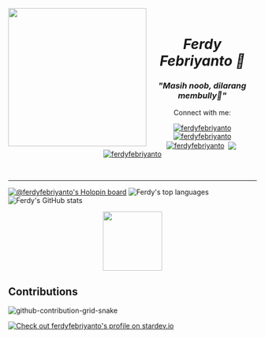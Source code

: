 <img align="left" src="https://user-images.githubusercontent.com/64578787/128308039-6e03edc5-f519-493b-8cd3-0acae98f94e8.png" width="280"/>
<br>
  <h1 align="center"><i>Ferdy Febriyanto 🚀</i></h1>
  <h3 align="center"><i>"Masih noob, dilarang membully👶"</i></h3>
  <p align="center">Connect with me:</p>
<p align="center">
<a href="https://facebook.com/ferdyfebriyanto" target="_blank"><img align="center" src="https://img.icons8.com/color/50/000000/facebook-circled--v4.png" alt="ferdyfebriyanto" /></a>
<a href="https://instagram.com/ferdy_febriyanto" target="_blank"><img align="center" src="https://img.icons8.com/fluency/48/000000/instagram-new.png" alt="ferdyfebriyanto" /></a>
<a href="https://www.linkedin.com/in/ferdy-febriyanto-44b27013a/" target="_blank"><img align="center" src="https://img.icons8.com/color/48/000000/linkedin.png" alt="ferdyfebriyanto"/></a>&nbsp;
<a href="mailto:ferdyfebriyanto22@gmail.com?subject=Hello Bang" target="_blank"><img align="center" src="https://img.icons8.com/color/48/000000/gmail-new.png"/></a>&nbsp;
<a href="https://discord.gg/cxparEDU" target="_blank"><img align="center" src="https://img.icons8.com/color/48/000000/discord--v2.png" alt="ferdyfebriyanto" /></a>
<!--<a href="https://twitter.com/ferdyfebriyanto" target="_blank"><img align="center" src="https://img.icons8.com/color/48/000000/twitter--v1.png" alt="ferdyfebriyanto" /></a>-->
</p> 
<br>

- - - -
[![@ferdyfebriyanto's Holopin board](https://holopin.me/ferdyfebriyanto)](https://holopin.io/@ferdyfebriyanto)
![Ferdy's top languages](https://github-readme-stats.vercel.app/api/top-langs/?username=ferdyfebriyanto&show_icons=true&show_icons=true&theme=react&locale=en)
![Ferdy's GitHub stats](https://github-readme-stats.vercel.app/api?username=ferdyfebriyanto&layout=compact&theme=react)


<p align="center">
<img align="center" src="https://komarev.com/ghpvc/?username=ferdyfebriyanto&color=61dafb" width="120"/>
</p>

## Contributions
![github-contribution-grid-snake](https://github.com/ferdyfebriyanto/ferdyfebriyanto/assets/47923906/81c8cbd5-6fa4-4761-9d08-98f54f48cb8a)

<a href="https://stardev.io/developers/ferdyfebriyanto"><img alt="Check out ferdyfebriyanto's profile on stardev.io" src="https://stardev.io/developers/ferdyfebriyanto/badge/languages/global.svg" /></a>
